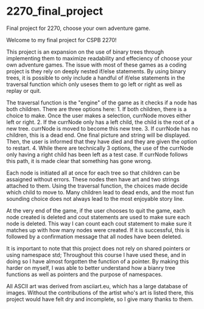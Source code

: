# 2270_final_project
Final project for 2270, choose your own adventure game.

Welcome to my final project for CSPB 2270!

This project is an expansion on the use of binary trees through implementing them to
maximize readability and effeciency of choose your own adventure games. The issue with most
of these games as a coding project is they rely on deeply nested if/else statements. By using
binary trees, it is possible to only include a handful of if/else statements in the traversal
function which only useses them to go left or right as well as replay or quit. 

The traversal function is the "engine" of the game as it checks if a node has both children.
There are three options here:
    1. If both children, there is a choice to make. Once the user makes a selection,
    currNode moves either left or right.
    2. If the currNode only has a left child, the child is the root of a new tree. currNode is
    moved to become this new tree. 
    3. If currNode has no children, this is a dead end. One final picture and string will
    be displayed. Then, the user is informed that they have died and they are given the option to restart.
    4. While there are technically 3 options, the use of the currNode only having a right 
    child has been left as a test case. If currNode follows this path, it is made clear
    that something has gone wrong.

Each node is initiated all at once for each tree so that children can be assaigned without
errors. These nodes then have art and two strings attached to them. Using the traversal function,
the choices made decide which child to move to. Many children lead to dead ends, and the most fun
sounding choice does not always lead to the most enjoyable story line.

At the very end of the game, if the user chooses to quit the game, each node created is deleted
and cout statements are used to make sure each node is deleted. This way I can count each cout
statement to make sure it matches up with how many nodes were created. If it is successful,
this is followed by a confirmation message that all nodes have been deleted.

It is important to note that this project does not rely on shared pointers or using namespace std;
Throughout this course I have used these, and in doing so I have almost forgotten the function of
a pointer. By making this harder on myself, I was able to better understand how a bianry tree
functions as well as pointers and the purpose of namespaces.

All ASCII art was derived from asciiart.eu, which has a large database of images. Without the 
contributions of the artist who's art is listed there, this project would have felt dry and
incomplete, so I give many thanks to them.